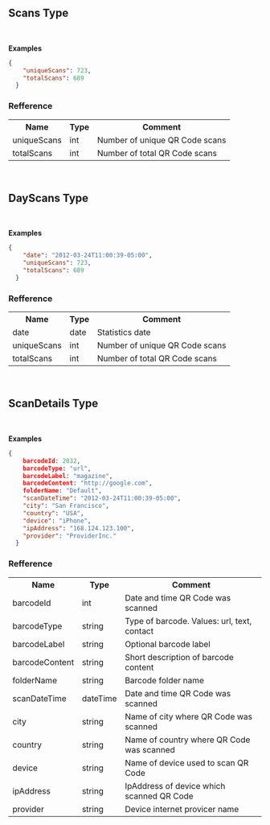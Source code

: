 Scans Type
-----------

<br/>

**Examples**

```json
{
    "uniqueScans": 723,
    "totalScans": 689
  }
```

### Refference

<table>
    <tr>
      <th>Name</th>
      <th>Type</th>
      <th>Comment</th>
    </tr>
    <tr>
        <td>uniqueScans</td>
        <td>int</td>
        <td>Number of unique QR Code scans</td>
    </tr>
    <tr>
        <td>totalScans</td>
        <td>int</td>
        <td>Number of total QR Code scans</td>
    </tr>
</table>
<br />

DayScans Type
---

<br/>

**Examples**

```json
{
    "date": "2012-03-24T11:00:39-05:00",
    "uniqueScans": 723,
    "totalScans": 689
  }
```

### Refference

<table>
    <tr>
      <th>Name</th>
      <th>Type</th>
      <th>Comment</th>
    </tr>
    <tr>
        <td>date</td>
        <td>date</td>
        <td>Statistics date</td>
    </tr>
    <tr>
        <td>uniqueScans</td>
        <td>int</td>
        <td>Number of unique QR Code scans</td>
    </tr>
    <tr>
        <td>totalScans</td>
        <td>int</td>
        <td>Number of total QR Code scans</td>
    </tr>
</table>

<br />

ScanDetails Type
---

<br/>

**Examples**

```json
{
    barcodeId: 2032,
    barcodeType: "url",
    barcodeLabel: "magazine",
    barcodeContent: "http://google.com",
    folderName: "Default",
    "scanDateTime": "2012-03-24T11:00:39-05:00",
    "city": "San Francisco",
    "country": "USA",
    "device": "iPhone",
    "ipAddress": "168.124.123.100",
    "provider": "ProviderInc."
  }
```

### Refference

<table>
    <tr>
      <th>Name</th>
      <th>Type</th>
      <th>Comment</th>
    </tr>
    <tr>
        <td>barcodeId</td>
        <td>int</td>
        <td>Date and time QR Code was scanned</td>
    </tr>
    <tr>
        <td>barcodeType</td>
        <td>string</td>
        <td>Type of barcode. Values: url, text, contact</td>
    </tr>
    <tr>
        <td>barcodeLabel</td>
        <td>string</td>
        <td>Optional barcode label</td>
    </tr>
    <tr>
        <td>barcodeContent</td>
        <td>string</td>
        <td>Short description of barcode content</td>
    </tr>
    <tr>
        <td>folderName</td>
        <td>string</td>
        <td>Barcode folder name</td>
    </tr>
    <tr>
        <td>scanDateTime</td>
        <td>dateTime</td>
        <td>Date and time QR Code was scanned</td>
    </tr>
    <tr>
        <td>city</td>
        <td>string</td>
        <td>Name of city where QR Code was scanned</td>
    </tr>
    <tr>
        <td>country</td>
        <td>string</td>
        <td>Name of country where QR Code was scanned</td>
    </tr>
    <tr>
        <td>device</td>
        <td>string</td>
        <td>Name of device used to scan QR Code</td>
    </tr>
    <tr>
        <td>ipAddress</td>
        <td>string</td>
        <td>IpAddress of device which scanned QR Code</td>
    </tr>
    <tr>
        <td>provider</td>
        <td>string</td>
        <td>Device internet provicer name</td>
    </tr>
</table>

